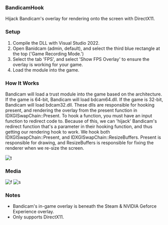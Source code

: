 ### BandicamHook
Hijack Bandicam's overlay for rendering onto the screen with DirectX11.

### Setup
1. Compile the DLL with Visual Studio 2022.
2. Open Banidcam (admin, default), and select the third blue rectangle at the top ('Game Recording Mode.')
4. Select the tab 'FPS', and select 'Show FPS Overlay' to ensure the overlay is working for your game.
5. Load the module into the game.

### How It Works
Bandicam will load a trust module into the game based on the architecture. If the game is 64-bit, Bandicam will load bdcam64.dll. If the game is 32-bit, Bandicam will load bdcam32.dll. These dlls are responsible for hooking present, and rendering the overlay from the present function in IDXGISwapChain::Present. To hook a function, you must have an input function to redirect code to. Because of this, we can 'hijack' Bandicam's redirect function that's a parameter in their hooking function, and thus getting our rendering hook to work. We hook both IDXGISwapChain::Present, and IDXGISwapChain::ResizeBuffers. Present is responsible for drawing, and ResizeBuffers is responsible for fixing the renderer when we re-size the screen.

![t](https://i.imgur.com/M6fjykS.png)

### Media
![f](https://i.imgur.com/hYuRRRY.png)
![s](https://i.imgur.com/ZbN7Xn5.png)

### Notes
- Bandicam's in-game overlay is beneath the Steam & NVIDIA Geforce Experience overlay.
- Only supports DirectX11.
